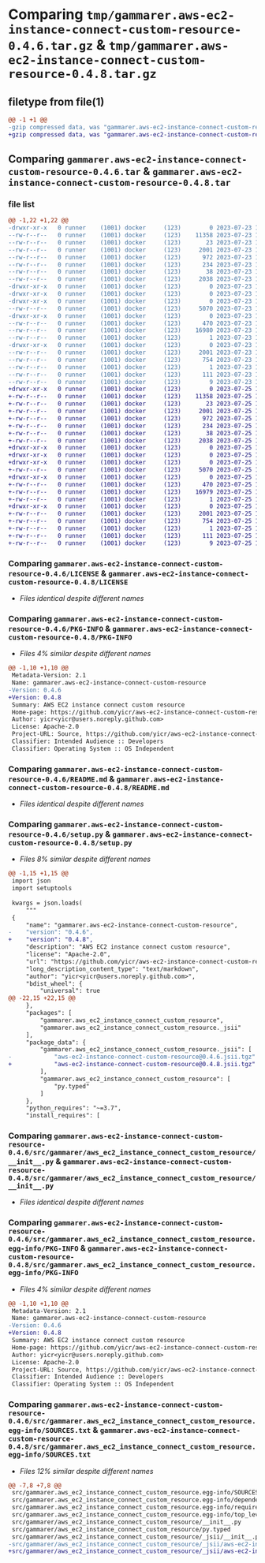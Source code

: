 # Comparing `tmp/gammarer.aws-ec2-instance-connect-custom-resource-0.4.6.tar.gz` & `tmp/gammarer.aws-ec2-instance-connect-custom-resource-0.4.8.tar.gz`

## filetype from file(1)

```diff
@@ -1 +1 @@
-gzip compressed data, was "gammarer.aws-ec2-instance-connect-custom-resource-0.4.6.tar", last modified: Sun Jul 23 17:11:47 2023, max compression
+gzip compressed data, was "gammarer.aws-ec2-instance-connect-custom-resource-0.4.8.tar", last modified: Tue Jul 25 17:13:50 2023, max compression
```

## Comparing `gammarer.aws-ec2-instance-connect-custom-resource-0.4.6.tar` & `gammarer.aws-ec2-instance-connect-custom-resource-0.4.8.tar`

### file list

```diff
@@ -1,22 +1,22 @@
-drwxr-xr-x   0 runner    (1001) docker     (123)        0 2023-07-23 17:11:47.070338 gammarer.aws-ec2-instance-connect-custom-resource-0.4.6/
--rw-r--r--   0 runner    (1001) docker     (123)    11358 2023-07-23 17:11:35.000000 gammarer.aws-ec2-instance-connect-custom-resource-0.4.6/LICENSE
--rw-r--r--   0 runner    (1001) docker     (123)       23 2023-07-23 17:11:35.000000 gammarer.aws-ec2-instance-connect-custom-resource-0.4.6/MANIFEST.in
--rw-r--r--   0 runner    (1001) docker     (123)     2001 2023-07-23 17:11:47.070338 gammarer.aws-ec2-instance-connect-custom-resource-0.4.6/PKG-INFO
--rw-r--r--   0 runner    (1001) docker     (123)      972 2023-07-23 17:11:35.000000 gammarer.aws-ec2-instance-connect-custom-resource-0.4.6/README.md
--rw-r--r--   0 runner    (1001) docker     (123)      234 2023-07-23 17:11:35.000000 gammarer.aws-ec2-instance-connect-custom-resource-0.4.6/pyproject.toml
--rw-r--r--   0 runner    (1001) docker     (123)       38 2023-07-23 17:11:47.070338 gammarer.aws-ec2-instance-connect-custom-resource-0.4.6/setup.cfg
--rw-r--r--   0 runner    (1001) docker     (123)     2038 2023-07-23 17:11:35.000000 gammarer.aws-ec2-instance-connect-custom-resource-0.4.6/setup.py
-drwxr-xr-x   0 runner    (1001) docker     (123)        0 2023-07-23 17:11:47.070338 gammarer.aws-ec2-instance-connect-custom-resource-0.4.6/src/
-drwxr-xr-x   0 runner    (1001) docker     (123)        0 2023-07-23 17:11:47.070338 gammarer.aws-ec2-instance-connect-custom-resource-0.4.6/src/gammarer/
-drwxr-xr-x   0 runner    (1001) docker     (123)        0 2023-07-23 17:11:47.070338 gammarer.aws-ec2-instance-connect-custom-resource-0.4.6/src/gammarer/aws_ec2_instance_connect_custom_resource/
--rw-r--r--   0 runner    (1001) docker     (123)     5070 2023-07-23 17:11:35.000000 gammarer.aws-ec2-instance-connect-custom-resource-0.4.6/src/gammarer/aws_ec2_instance_connect_custom_resource/__init__.py
-drwxr-xr-x   0 runner    (1001) docker     (123)        0 2023-07-23 17:11:47.070338 gammarer.aws-ec2-instance-connect-custom-resource-0.4.6/src/gammarer/aws_ec2_instance_connect_custom_resource/_jsii/
--rw-r--r--   0 runner    (1001) docker     (123)      470 2023-07-23 17:11:35.000000 gammarer.aws-ec2-instance-connect-custom-resource-0.4.6/src/gammarer/aws_ec2_instance_connect_custom_resource/_jsii/__init__.py
--rw-r--r--   0 runner    (1001) docker     (123)    16980 2023-07-23 17:11:35.000000 gammarer.aws-ec2-instance-connect-custom-resource-0.4.6/src/gammarer/aws_ec2_instance_connect_custom_resource/_jsii/aws-ec2-instance-connect-custom-resource@0.4.6.jsii.tgz
--rw-r--r--   0 runner    (1001) docker     (123)        1 2023-07-23 17:11:35.000000 gammarer.aws-ec2-instance-connect-custom-resource-0.4.6/src/gammarer/aws_ec2_instance_connect_custom_resource/py.typed
-drwxr-xr-x   0 runner    (1001) docker     (123)        0 2023-07-23 17:11:47.070338 gammarer.aws-ec2-instance-connect-custom-resource-0.4.6/src/gammarer.aws_ec2_instance_connect_custom_resource.egg-info/
--rw-r--r--   0 runner    (1001) docker     (123)     2001 2023-07-23 17:11:47.000000 gammarer.aws-ec2-instance-connect-custom-resource-0.4.6/src/gammarer.aws_ec2_instance_connect_custom_resource.egg-info/PKG-INFO
--rw-r--r--   0 runner    (1001) docker     (123)      754 2023-07-23 17:11:47.000000 gammarer.aws-ec2-instance-connect-custom-resource-0.4.6/src/gammarer.aws_ec2_instance_connect_custom_resource.egg-info/SOURCES.txt
--rw-r--r--   0 runner    (1001) docker     (123)        1 2023-07-23 17:11:47.000000 gammarer.aws-ec2-instance-connect-custom-resource-0.4.6/src/gammarer.aws_ec2_instance_connect_custom_resource.egg-info/dependency_links.txt
--rw-r--r--   0 runner    (1001) docker     (123)      111 2023-07-23 17:11:47.000000 gammarer.aws-ec2-instance-connect-custom-resource-0.4.6/src/gammarer.aws_ec2_instance_connect_custom_resource.egg-info/requires.txt
--rw-r--r--   0 runner    (1001) docker     (123)        9 2023-07-23 17:11:47.000000 gammarer.aws-ec2-instance-connect-custom-resource-0.4.6/src/gammarer.aws_ec2_instance_connect_custom_resource.egg-info/top_level.txt
+drwxr-xr-x   0 runner    (1001) docker     (123)        0 2023-07-25 17:13:50.526291 gammarer.aws-ec2-instance-connect-custom-resource-0.4.8/
+-rw-r--r--   0 runner    (1001) docker     (123)    11358 2023-07-25 17:13:32.000000 gammarer.aws-ec2-instance-connect-custom-resource-0.4.8/LICENSE
+-rw-r--r--   0 runner    (1001) docker     (123)       23 2023-07-25 17:13:32.000000 gammarer.aws-ec2-instance-connect-custom-resource-0.4.8/MANIFEST.in
+-rw-r--r--   0 runner    (1001) docker     (123)     2001 2023-07-25 17:13:50.526291 gammarer.aws-ec2-instance-connect-custom-resource-0.4.8/PKG-INFO
+-rw-r--r--   0 runner    (1001) docker     (123)      972 2023-07-25 17:13:32.000000 gammarer.aws-ec2-instance-connect-custom-resource-0.4.8/README.md
+-rw-r--r--   0 runner    (1001) docker     (123)      234 2023-07-25 17:13:32.000000 gammarer.aws-ec2-instance-connect-custom-resource-0.4.8/pyproject.toml
+-rw-r--r--   0 runner    (1001) docker     (123)       38 2023-07-25 17:13:50.526291 gammarer.aws-ec2-instance-connect-custom-resource-0.4.8/setup.cfg
+-rw-r--r--   0 runner    (1001) docker     (123)     2038 2023-07-25 17:13:32.000000 gammarer.aws-ec2-instance-connect-custom-resource-0.4.8/setup.py
+drwxr-xr-x   0 runner    (1001) docker     (123)        0 2023-07-25 17:13:50.522291 gammarer.aws-ec2-instance-connect-custom-resource-0.4.8/src/
+drwxr-xr-x   0 runner    (1001) docker     (123)        0 2023-07-25 17:13:50.522291 gammarer.aws-ec2-instance-connect-custom-resource-0.4.8/src/gammarer/
+drwxr-xr-x   0 runner    (1001) docker     (123)        0 2023-07-25 17:13:50.522291 gammarer.aws-ec2-instance-connect-custom-resource-0.4.8/src/gammarer/aws_ec2_instance_connect_custom_resource/
+-rw-r--r--   0 runner    (1001) docker     (123)     5070 2023-07-25 17:13:32.000000 gammarer.aws-ec2-instance-connect-custom-resource-0.4.8/src/gammarer/aws_ec2_instance_connect_custom_resource/__init__.py
+drwxr-xr-x   0 runner    (1001) docker     (123)        0 2023-07-25 17:13:50.526291 gammarer.aws-ec2-instance-connect-custom-resource-0.4.8/src/gammarer/aws_ec2_instance_connect_custom_resource/_jsii/
+-rw-r--r--   0 runner    (1001) docker     (123)      470 2023-07-25 17:13:32.000000 gammarer.aws-ec2-instance-connect-custom-resource-0.4.8/src/gammarer/aws_ec2_instance_connect_custom_resource/_jsii/__init__.py
+-rw-r--r--   0 runner    (1001) docker     (123)    16979 2023-07-25 17:13:32.000000 gammarer.aws-ec2-instance-connect-custom-resource-0.4.8/src/gammarer/aws_ec2_instance_connect_custom_resource/_jsii/aws-ec2-instance-connect-custom-resource@0.4.8.jsii.tgz
+-rw-r--r--   0 runner    (1001) docker     (123)        1 2023-07-25 17:13:32.000000 gammarer.aws-ec2-instance-connect-custom-resource-0.4.8/src/gammarer/aws_ec2_instance_connect_custom_resource/py.typed
+drwxr-xr-x   0 runner    (1001) docker     (123)        0 2023-07-25 17:13:50.522291 gammarer.aws-ec2-instance-connect-custom-resource-0.4.8/src/gammarer.aws_ec2_instance_connect_custom_resource.egg-info/
+-rw-r--r--   0 runner    (1001) docker     (123)     2001 2023-07-25 17:13:50.000000 gammarer.aws-ec2-instance-connect-custom-resource-0.4.8/src/gammarer.aws_ec2_instance_connect_custom_resource.egg-info/PKG-INFO
+-rw-r--r--   0 runner    (1001) docker     (123)      754 2023-07-25 17:13:50.000000 gammarer.aws-ec2-instance-connect-custom-resource-0.4.8/src/gammarer.aws_ec2_instance_connect_custom_resource.egg-info/SOURCES.txt
+-rw-r--r--   0 runner    (1001) docker     (123)        1 2023-07-25 17:13:50.000000 gammarer.aws-ec2-instance-connect-custom-resource-0.4.8/src/gammarer.aws_ec2_instance_connect_custom_resource.egg-info/dependency_links.txt
+-rw-r--r--   0 runner    (1001) docker     (123)      111 2023-07-25 17:13:50.000000 gammarer.aws-ec2-instance-connect-custom-resource-0.4.8/src/gammarer.aws_ec2_instance_connect_custom_resource.egg-info/requires.txt
+-rw-r--r--   0 runner    (1001) docker     (123)        9 2023-07-25 17:13:50.000000 gammarer.aws-ec2-instance-connect-custom-resource-0.4.8/src/gammarer.aws_ec2_instance_connect_custom_resource.egg-info/top_level.txt
```

### Comparing `gammarer.aws-ec2-instance-connect-custom-resource-0.4.6/LICENSE` & `gammarer.aws-ec2-instance-connect-custom-resource-0.4.8/LICENSE`

 * *Files identical despite different names*

### Comparing `gammarer.aws-ec2-instance-connect-custom-resource-0.4.6/PKG-INFO` & `gammarer.aws-ec2-instance-connect-custom-resource-0.4.8/PKG-INFO`

 * *Files 4% similar despite different names*

```diff
@@ -1,10 +1,10 @@
 Metadata-Version: 2.1
 Name: gammarer.aws-ec2-instance-connect-custom-resource
-Version: 0.4.6
+Version: 0.4.8
 Summary: AWS EC2 instance connect custom resource
 Home-page: https://github.com/yicr/aws-ec2-instance-connect-custom-resource.git
 Author: yicr<yicr@users.noreply.github.com>
 License: Apache-2.0
 Project-URL: Source, https://github.com/yicr/aws-ec2-instance-connect-custom-resource.git
 Classifier: Intended Audience :: Developers
 Classifier: Operating System :: OS Independent
```

### Comparing `gammarer.aws-ec2-instance-connect-custom-resource-0.4.6/README.md` & `gammarer.aws-ec2-instance-connect-custom-resource-0.4.8/README.md`

 * *Files identical despite different names*

### Comparing `gammarer.aws-ec2-instance-connect-custom-resource-0.4.6/setup.py` & `gammarer.aws-ec2-instance-connect-custom-resource-0.4.8/setup.py`

 * *Files 8% similar despite different names*

```diff
@@ -1,15 +1,15 @@
 import json
 import setuptools
 
 kwargs = json.loads(
     """
 {
     "name": "gammarer.aws-ec2-instance-connect-custom-resource",
-    "version": "0.4.6",
+    "version": "0.4.8",
     "description": "AWS EC2 instance connect custom resource",
     "license": "Apache-2.0",
     "url": "https://github.com/yicr/aws-ec2-instance-connect-custom-resource.git",
     "long_description_content_type": "text/markdown",
     "author": "yicr<yicr@users.noreply.github.com>",
     "bdist_wheel": {
         "universal": true
@@ -22,15 +22,15 @@
     },
     "packages": [
         "gammarer.aws_ec2_instance_connect_custom_resource",
         "gammarer.aws_ec2_instance_connect_custom_resource._jsii"
     ],
     "package_data": {
         "gammarer.aws_ec2_instance_connect_custom_resource._jsii": [
-            "aws-ec2-instance-connect-custom-resource@0.4.6.jsii.tgz"
+            "aws-ec2-instance-connect-custom-resource@0.4.8.jsii.tgz"
         ],
         "gammarer.aws_ec2_instance_connect_custom_resource": [
             "py.typed"
         ]
     },
     "python_requires": "~=3.7",
     "install_requires": [
```

### Comparing `gammarer.aws-ec2-instance-connect-custom-resource-0.4.6/src/gammarer/aws_ec2_instance_connect_custom_resource/__init__.py` & `gammarer.aws-ec2-instance-connect-custom-resource-0.4.8/src/gammarer/aws_ec2_instance_connect_custom_resource/__init__.py`

 * *Files identical despite different names*

### Comparing `gammarer.aws-ec2-instance-connect-custom-resource-0.4.6/src/gammarer.aws_ec2_instance_connect_custom_resource.egg-info/PKG-INFO` & `gammarer.aws-ec2-instance-connect-custom-resource-0.4.8/src/gammarer.aws_ec2_instance_connect_custom_resource.egg-info/PKG-INFO`

 * *Files 4% similar despite different names*

```diff
@@ -1,10 +1,10 @@
 Metadata-Version: 2.1
 Name: gammarer.aws-ec2-instance-connect-custom-resource
-Version: 0.4.6
+Version: 0.4.8
 Summary: AWS EC2 instance connect custom resource
 Home-page: https://github.com/yicr/aws-ec2-instance-connect-custom-resource.git
 Author: yicr<yicr@users.noreply.github.com>
 License: Apache-2.0
 Project-URL: Source, https://github.com/yicr/aws-ec2-instance-connect-custom-resource.git
 Classifier: Intended Audience :: Developers
 Classifier: Operating System :: OS Independent
```

### Comparing `gammarer.aws-ec2-instance-connect-custom-resource-0.4.6/src/gammarer.aws_ec2_instance_connect_custom_resource.egg-info/SOURCES.txt` & `gammarer.aws-ec2-instance-connect-custom-resource-0.4.8/src/gammarer.aws_ec2_instance_connect_custom_resource.egg-info/SOURCES.txt`

 * *Files 12% similar despite different names*

```diff
@@ -7,8 +7,8 @@
 src/gammarer.aws_ec2_instance_connect_custom_resource.egg-info/SOURCES.txt
 src/gammarer.aws_ec2_instance_connect_custom_resource.egg-info/dependency_links.txt
 src/gammarer.aws_ec2_instance_connect_custom_resource.egg-info/requires.txt
 src/gammarer.aws_ec2_instance_connect_custom_resource.egg-info/top_level.txt
 src/gammarer/aws_ec2_instance_connect_custom_resource/__init__.py
 src/gammarer/aws_ec2_instance_connect_custom_resource/py.typed
 src/gammarer/aws_ec2_instance_connect_custom_resource/_jsii/__init__.py
-src/gammarer/aws_ec2_instance_connect_custom_resource/_jsii/aws-ec2-instance-connect-custom-resource@0.4.6.jsii.tgz
+src/gammarer/aws_ec2_instance_connect_custom_resource/_jsii/aws-ec2-instance-connect-custom-resource@0.4.8.jsii.tgz
```

